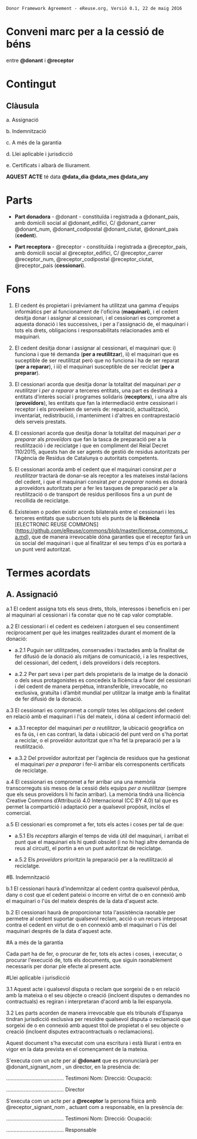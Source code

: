 ```
Donor Framework Agreement - eReuse.org, Versió 0.1, 22 de maig 2016
```

# Conveni marc per a la cessió de béns
entre **@donant** i **@receptor**

# Contingut
## Clàusula
a. Assignació

b. Indemnització

c. A més de la garantia

d. Llei aplicable i jurisdicció

e. Certificats i albarà de lliurament.

**AQUEST ACTE** té data **@data_dia @data_mes @data_any**

# Parts
 * **Part donadora** - @donant - constituïda i registrada a @donant_pais, amb domicili social al @donant_edifici, C/ @donant_carrer @donant_num, @donant_codipostal @donant_ciutat, @donant_pais (**cedent**).
 
 * **Part receptora** - @receptor - constituïda i registrada a @receptor_pais, amb domicili social al @receptor_edifici, C/ @receptor_carrer @receptor_num, @receptor_codipostal @receptor_ciutat, @receptor_pais (**cessionari**).
 
# Fons

1. El cedent és propietari i prèviament ha utilitzat una gamma d'equips informàtics per al funcionament de l'oficina (**maquinari**), i el cedent desitja donar i assignar al cessionari, i el cessionari es compromet a aquesta donació i les successives, i per a l'assignació de, el maquinari i tots els drets, obligacions i responsabilitats relacionades amb el maquinari.

2. El cedent desitja donar i assignar al cessionari, el maquinari que:  i) funciona i que té demanda (**per a reutilitzar**), ii) el maquinari que es suceptible de ser reutilitzat però que no funciona i ha de ser reparat (**per a reparar**), i iii) el maquinari susceptible de ser reciclat (**per a preparar**).

3. El cessionari acorda que desitja donar la totalitat del maquinari *per a reutilitzar* i *per a reparar* a terceres entitats,  una part es destinarà a entitats d’interès social i programes solidaris (**receptors**), i una altre als (**proveïdors**), les entitats que fan la intermediació entre cessionari i receptor i els proveeïxen de serveis de: reparació, actualització, inventariat, redistribució, i manteniment i d'altres en contraprestació dels serveis prestats.

4. El cessionari acorda que desitja donar la totalitat del maquinari *per a preparar* als *proveïdors* que fan la tasca de preparació per a la reutilització i de reciclatge i que en compliment del Reial Decret 110/2015, aquests han de ser agents de gestió de residus autoritzats per l'Agència de Residus de Catalunya o autoritats competents.

4. El cessionari acorda amb el cedent que el maquinari consirat *per a reutilitzar* tractarà de donar-se als receptor a les mateixes instal·lacions del cedent, i que el maquinari consirat *per a preparar* només es donarà a proveïdors autoritzats per a fer les tasques de preparació per a la reutilització o de transport de residus perillosos fins a un punt de recollida de reciclatge.

5. Existeixen o poden existir acords bilaterals entre el cessionari i les terceres entitats que subcriuen tots els punts de la **llicència** [ELECTRONIC REUSE COMMONS] (https://github.com/eReuse/commons/blob/master/license_commons_ca.md), que de manera irrevocable dóna garanties que el receptor farà un ús social del maquinari i que al finalitzar el seu temps d'ús es portarà a un punt verd autoritzat.

# Termes acordats
## A. Assignació

a.1 El cedent assigna tots els seus drets, títols, interessos i beneficis en i per al maquinari al cessionari i fa constar que no té cap valor comptable.

a.2 El cessionari i el cedent es cedeixen i atorguen el seu consentiment recíprocament per què les imatges realitzades durant el moment de la donació:

 - a.2.1 Puguin ser utilitzades, conservades i tractades amb la finalitat de fer difusió de la donació als mitjans de comunicació, i a les respectives, del cessionari, del cedent, i dels proveïdors i dels receptors. 

 - a.2.2 Per part seva i per part dels propietaris de la imatge de la donació o dels seus protagonistes es concedeix la llicència a favor del cessionari i del cedent de manera perpètua, intransferible, irrevocable, no exclusiva, gratuïta i d’àmbit mundial per utilitzar la imatge amb la finalitat de fer difusió de la donació.

a.3 El cessionari es compromet a complir totes les obligacions del cedent en relació amb el maquinari i l'ús del mateix, i dóna al cedent informació del: 

 - a.3.1 receptor del maquinari *per a reutilitzar*, la ubicació geogràfica on es fa ús, i en cas contrari, la data i ubicació del punt verd on s'ha portat a reciclar, o el proveïdor autoritzat que n'ha fet la preparació per a la reutilització.
 
 - a.3.2 Del proveïdor autoritzat per l'agència de residuos que ha gestionat el maquinari *per a preparar* i fer-li arribar els corresponents certificats de reciclatge.

a.4 El cessionari es compromet a fer arribar una una memòria transcorreguts sis mesos de la cessió dels equips *per a reutilitzar* (sempre que els seus proveïdors li hi facin arribar). La memòria tindrà una llicència Creative Commons d’Attribució 4.0 Internacional (CC BY 4.0) tal que es permet la compartició i adaptació per a qualsevol propòsit, inclòs el comercial. 

a.5 El cessionari es compromet a fer, tots els actes i coses per tal de que:

 - a.5.1 Els *receptors* allargin el temps de vida útil del maquinari, i arribat el punt que el maquinari els hi quedi obsolet  (i no hi hagi altre demanda de reus al circuit), el portin a en un punt autoritzat de reciclatge.
 
 - a.5.2 Els *proveïdors* prioritzin la preparació per a la reutilització al reciclatge.

#B. Indemnització

b.1 El cessionari haurà d'indemnitzar al cedent contra qualsevol pèrdua, dany o cost que el cedent pateixi o incorre en virtut de o en connexió amb el maquinari o l'ús del mateix després de la data d'aquest acte.

b.2 El cessionari haurà de proporcionar tota l'assistència raonable per permetre al cedent suportar qualsevol reclam, acció o un recurs interposat contra el cedent en virtut de o en connexió amb el maquinari o l'ús del maquinari després de la data d'aquest acte.

#A a més de la garantia

Cada part ha de fer, o procurar de fer, tots els actes i coses, i executar, o procurar l'execució de, tots els documents, que siguin raonablement necessaris per donar ple efecte al present acte.

#Llei aplicable i jurisdicció

3.1 Aquest acte i qualsevol disputa o reclam que sorgeixi de o en relació amb la mateixa o el seu objecte o creació (incloent disputes o demandes no contractuals) es regiran i interpretaran d'acord amb la llei espanyola.

3.2 Les parts acorden de manera irrevocable que els tribunals d'Espanya tindran jurisdicció exclusiva per resoldre qualsevol disputa o reclamació que sorgeixi de o en connexió amb aquest títol de propietat o el seu objecte o creació (incloent disputes extracontractuals o reclamacions).

Aquest document s'ha executat com una escritura i està lliurat i entra en vigor en la data prevista en el començament de la mateixa.

S'executa com un acte per al **@donant** que es pronunciarà per @donant_signant_nom , un director, en la presència de:
 
 
.......................................
Testimoni
Nom: 
Direcció:
Ocupació:


.......................................
Director
 
 
S'executa com un acte per a **@receptor** la persona física amb @receptor_signant_nom , actuant com a responsable, en la presència de:
 
 
.......................................
Testimoni
Nom: 
Direcció:
Ocupació: 


.......................................
Responsable
 
